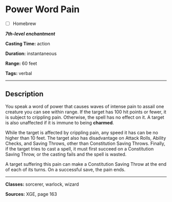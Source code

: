 # Power Word Pain

- [ ] Homebrew

***7th-level enchantment***

**Casting Time:** action

**Duration:** instantaneous

**Range:** 60 feet

**Tags:** verbal

---

## Description
You speak a word of power that causes waves of intense pain to assail one creature you can see within range.
If the target has 100 hit points or fewer, it is subject to crippling pain.
Otherwise, the spell has no effect on it.
A target is also unaffected if it is immune to being **charmed**.

While the target is affected by crippling pain, any speed it has can be no higher than 10 feet.
The target also has disadvantage on Attack Rolls, Ability Checks, and Saving Throws, other than Constitution Saving Throws.
Finally, if the target tries to cast a spell, it must first succeed on a Constitution Saving Throw, or the casting fails and the spell is wasted.

A target suffering this pain can make a Constitution Saving Throw at the end of each of its turns.
On a successful save, the pain ends.

---

**Classes:** sorcerer, warlock, wizard

**Sources:** XGE, page 163
